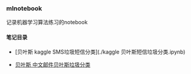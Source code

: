 ### mlnotebook

记录机器学习算法练习的notebook

#### 笔记目录

* [贝叶斯 kaggle SMS垃圾短信分类](./kaggle 贝叶斯短信垃圾分类.ipynb)

* [贝叶斯 中文邮件贝叶斯垃圾分类](./中文邮件贝叶斯垃圾分类.ipynb)